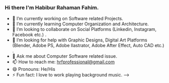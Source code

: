 ### Hi there I'm Habibur Rahaman Fahim.

- 🔭 I’m currently working on Software related Projects.
- 🌱 I’m currently learning Computer Organization and Architecture.
- 👯 I’m looking to collaborate on Social Platforms (Linkedin, Instagram, Facebook etc.) .
- 🤔 I’m looking for help with Graphic Designs, Digital Art Platforms (Blender, Adobe PS, Adobe Ilastrator, Adobe After Effect, Auto CAD etc.) .
- 💬 Ask me about Computer Software related issue.
- 📫 How to reach me: hrfprofessional@gmail.com
- 😄 Pronouns: He/His
- ⚡ Fun fact: I love to work playing background music.
-->
